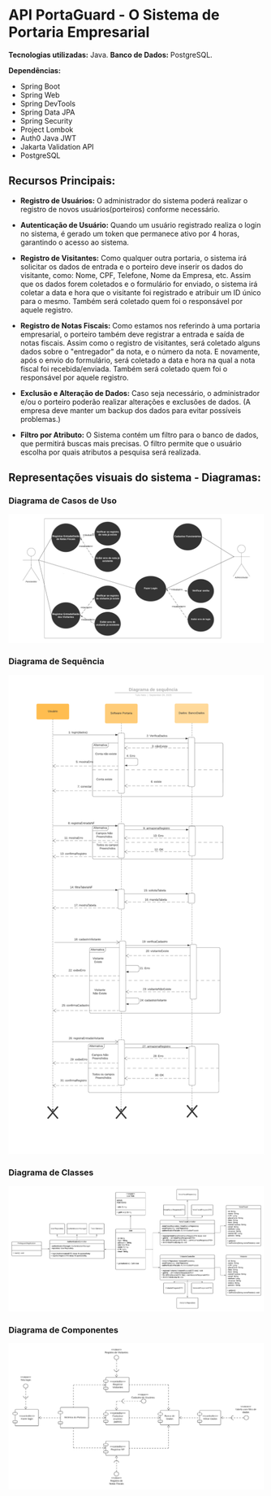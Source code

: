 # API PortaGuard - O Sistema de Portaria Empresarial

**Tecnologias utilizadas:** Java.
**Banco de Dados:** PostgreSQL.

**Dependências:** 
- Spring Boot
- Spring Web
- Spring DevTools
- Spring Data JPA
- Spring Security
- Project Lombok
- Auth0 Java JWT
- Jakarta Validation API
- PostgreSQL

## Recursos Principais:
- **Registro de Usuários:** O administrador do sistema poderá realizar o registro de novos usuários(porteiros) conforme necessário.

- **Autenticação de Usuário:** Quando um usuário registrado realiza o login no sistema, é gerado um token que permanece ativo por 4 horas, garantindo o acesso ao sistema.

- **Registro de Visitantes:** Como qualquer outra portaria, o sistema irá solicitar os dados de entrada e o porteiro deve inserir os dados do visitante, como: Nome, CPF, Telefone, Nome da Empresa, etc. Assim que os dados forem coletados e o formulário for enviado, o sistema irá coletar a data e hora que o visitante foi registrado e atribuir um ID único para o mesmo. Também será coletado quem foi o responsável por aquele registro.

- **Registro de Notas Fiscais:** Como estamos nos referindo à uma portaria empresarial, o porteiro também deve registrar a entrada e saída de notas fiscais. Assim como o registro de visitantes, será coletado alguns dados sobre o "entregador" da nota, e o número da nota.
E novamente, após o envio do formulário, será coletado a data e hora na qual a nota fiscal foi recebida/enviada. Também será coletado quem foi o responsável por aquele registro.

- **Exclusão e Alteração de Dados:** Caso seja necessário, o administrador e/ou o porteiro poderão realizar alterações e exclusões de dados. (A empresa deve manter um backup dos dados para evitar possíveis problemas.)

- **Filtro por Atributo:** O Sistema contém um filtro para o banco de dados, que permitirá buscas mais precisas. O filtro permite que o usuário escolha por quais atributos a pesquisa será realizada.


## Representações visuais do sistema - Diagramas:

### Diagrama de Casos de Uso
<img src="/resources/DiagramaCasosDeUso.png">

### Diagrama de Sequência
<img src="/resources/DiagramaSequencia.png">

### Diagrama de Classes
<img src="/resources/Diagrama de Classes - API Portaguard.png">

### Diagrama de Componentes
<img src="/resources/DiagramaComponentes.jpeg">
